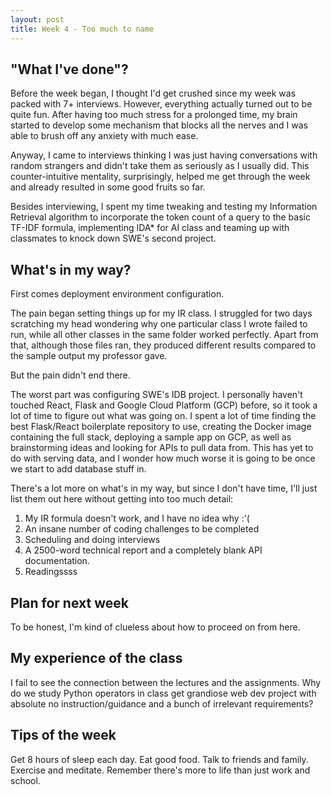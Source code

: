 ```yaml
---
layout: post
title: Week 4 - Too much to name
---
```


"What I've done"? 
---
Before the week began, I thought I'd get crushed since my week was packed with 7+ interviews. However, everything actually turned out to be quite fun. After having too much stress for a prolonged time, my brain started to develop some mechanism that blocks all the nerves and I was able to brush off any anxiety with much ease. 

Anyway, I came to interviews thinking I was just having conversations with random strangers and didn't take them as seriously as I usually did. This counter-intuitive mentality, surprisingly, helped me get through the week and already resulted in some good fruits so far.

Besides interviewing, I spent my time tweaking and testing my Information Retrieval algorithm to incorporate the token count of a query to the basic TF-IDF formula, implementing IDA* for AI class and teaming up with classmates to knock down SWE's second project.

What's in my way?
---
First comes deployment environment configuration.

The pain began setting things up for my IR class. I struggled for two days scratching my head wondering why one particular class I wrote failed to run, while all other classes in the same folder worked perfectly. Apart from that, although those files ran, they produced different results compared to the sample output my professor gave.

But the pain didn't end there. 

The worst part was configuring SWE's IDB project. I personally haven't touched React, Flask and Google Cloud Platform (GCP) before, so it took a lot of time to figure out what was going on. I spent a lot of time finding the best Flask/React boilerplate repository to use, creating the Docker image containing the full stack, deploying a sample app on GCP, as well as brainstorming ideas and looking for APIs to pull data from. This has yet to do with serving data, and I wonder how much worse it is going to be once we start to add database stuff in.

There's a lot more on what's in my way, but since I don't have time, I'll just list them out here without getting into too much detail: 

1. My IR formula doesn't work, and I have no idea why :'(
2. An insane number of coding challenges to be completed
3. Scheduling and doing interviews
4. A 2500-word technical report and a completely blank API documentation.
5. Readingssss

Plan for next week
---

To be honest, I'm kind of clueless about how to proceed on from here.

My experience of the class
---

I fail to see the connection between the lectures and the assignments. Why do we study Python operators in class get grandiose web dev project with absolute no instruction/guidance and a bunch of irrelevant requirements?

Tips of the week 
---
Get 8 hours of sleep each day. 
Eat good food. 
Talk to friends and family.  
Exercise and meditate.
Remember there's more to life than just work and school.